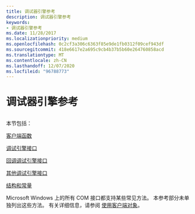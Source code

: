 ```yaml
---
title: 调试器引擎参考
description: 调试器引擎参考
keywords:
- 调试器引擎参考
ms.date: 11/28/2017
ms.localizationpriority: medium
ms.openlocfilehash: 0c2cf3a306c6363f85e9de1fb0312f09cef943df
ms.sourcegitcommit: 418e6617e2a695c9cb4b37b5b60e264760858acd
ms.translationtype: MT
ms.contentlocale: zh-CN
ms.lasthandoff: 12/07/2020
ms.locfileid: "96788773"
---
```

# <a name="debugger-engine-reference"></a>调试器引擎参考


## <span id="ddk_debugger_engine_reference_dbx"></span><span id="DDK_DEBUGGER_ENGINE_REFERENCE_DBX"></span>


本节包括：

[客户端函数](./client-com-interfaces.md)

[调试引擎接口](client-com-interfaces.md)

[回调调试引擎接口](./debugbaseeventcallbacks.md)

[其他调试引擎接口](/windows-hardware/drivers/ddi/dbgeng/index)

[结构和常量](/windows-hardware/drivers/ddi/dbgeng/)

Microsoft Windows 上的所有 COM 接口都支持某些常见方法。 本参考部分未单独列出这些方法。 有关详细信息，请参阅 [使用客户端对象](./using-client-objects.md)。

 

